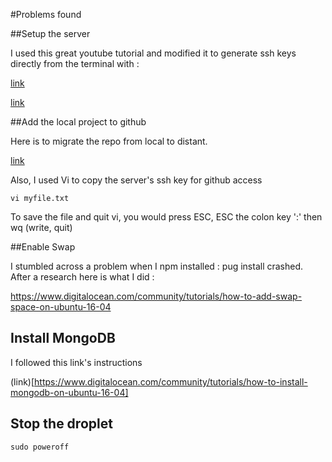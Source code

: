 
#Problems found

##Setup the server

I used this great youtube tutorial and modified it to generate ssh keys directly from the terminal with :

[link](https://help.github.com/articles/generating-a-new-ssh-key-and-adding-it-to-the-ssh-agent/)

[link](https://www.youtube.com/watch?v=RE2PLyFqCzE&t=1234s)

##Add the local project to github

Here is to migrate the repo from local to distant.

[link](https://help.github.com/articles/adding-an-existing-project-to-github-using-the-command-line/)

Also, I used Vi to copy the server's ssh key for github access

    vi myfile.txt

To save the file and quit vi, you would press ESC, ESC the colon key ':' then wq (write, quit)

##Enable Swap

I stumbled across a problem when I npm installed : pug install crashed.
After a research here is what I did :

https://www.digitalocean.com/community/tutorials/how-to-add-swap-space-on-ubuntu-16-04

## Install MongoDB

I followed this link's instructions

(link)[https://www.digitalocean.com/community/tutorials/how-to-install-mongodb-on-ubuntu-16-04]

## Stop the droplet

    sudo poweroff